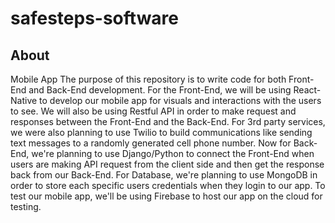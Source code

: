 # safesteps-software

## About
Mobile App
The purpose of this repository is to write code for both Front-End and Back-End development. For the Front-End, we will be using React-Native to develop our mobile app for visuals and interactions with the users to see. We will also be using Restful API in order to make request and responses between the Front-End and the Back-End. For 3rd party services, we were also planning to use Twilio to build communications like sending text messages to a randomly generated cell phone number. Now for Back-End, we're planning to use Django/Python to connect the Front-End when users are making API request from the client side and then get the response back from our Back-End. For Database, we're planning to use MongoDB in order to store each specific users credentials when they login to our app. To test our mobile app, we'll be using Firebase to host our app on the cloud for testing.
